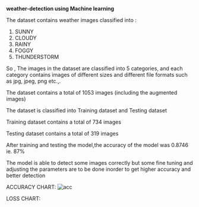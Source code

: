 **weather-detection using Machine learning**

The dataset contains weather images classified into :

1. SUNNY
2. CLOUDY
3. RAINY
4. FOGGY
5. THUNDERSTORM

So , The images in the dataset are classified into 5 categories, and each category contains images of different sizes and different file formats such as jpg, jpeg, png etc.,.

The dataset contains a total of 1053 images (including the augmented images)

The dataset is classified into Training dataset and Testing dataset

Training dataset contains a total of 734 images

Testing dataset contains a total of 319 images

After training and testing the model,the accuracy of the model was 0.8746 ie. 87%

The model is able to detect some images correctly but some fine tuning and adjusting the parameters are to be done inorder to get higher accuracy and better detection

ACCURACY CHART:
![acc](https://github.com/Ayishwaryaa/weather-detection/assets/112137001/65ba44f7-110d-44b4-961f-9b92f2ce493f)

LOSS CHART:


